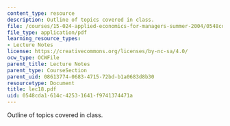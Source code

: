 ```yaml
---
content_type: resource
description: Outline of topics covered in class.
file: /courses/15-024-applied-economics-for-managers-summer-2004/0548cda1614c42531641f9741374471a_lec18.pdf
file_type: application/pdf
learning_resource_types:
- Lecture Notes
license: https://creativecommons.org/licenses/by-nc-sa/4.0/
ocw_type: OCWFile
parent_title: Lecture Notes
parent_type: CourseSection
parent_uid: 08613774-0683-4715-72bd-b1a0683d8b30
resourcetype: Document
title: lec18.pdf
uid: 0548cda1-614c-4253-1641-f9741374471a
---
```

Outline of topics covered in class.